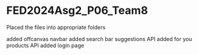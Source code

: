 # FED2024Asg2_P06_Team8
Placed the files into appropriate folders
    
added offcanvas navbar
added search bar suggestions API
added for you products API
added login page